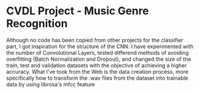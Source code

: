 # CVDL Project - Music Genre Recognition
Although no code has been copied from other projects for the classifier part, I got inspiration for the structure of the CNN. I have experimented with the number of Convolutional Layers, tested differend methods of avoiding overfitting (Batch Normalization and Dropout), and changed the size of the train, test and validation datasets with the objective of achieving a higher accuracy.
What I've took from the Web is the data creation process, more specifically how to transform the .wav files from the dataset into trainable data by using librosa's mfcc feature